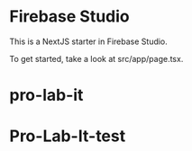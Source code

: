 # Firebase Studio

This is a NextJS starter in Firebase Studio.

To get started, take a look at src/app/page.tsx.
# pro-lab-it
# Pro-Lab-It-test
